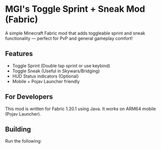 # MGI's Toggle Sprint + Sneak Mod (Fabric)

A simple Minecraft Fabric mod that adds toggleable sprint and sneak functionality — perfect for PvP and general gameplay comfort!

## Features
- Toggle Sprint (Double tap sprint or use keybind)
- Toggle Sneak (Useful in Skywars/Bridging)
- HUD Status indicators (Optional)
- Mobile + Pojav Launcher friendly

## For Developers
This mod is written for Fabric 1.20.1 using Java. It works on ARM64 mobile (Pojav Launcher).

## Building
Run the following:
